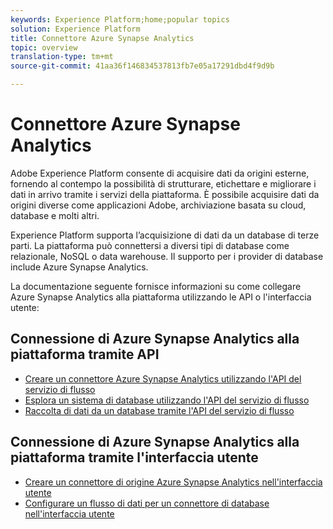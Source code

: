 ```yaml
---
keywords: Experience Platform;home;popular topics
solution: Experience Platform
title: Connettore Azure Synapse Analytics
topic: overview
translation-type: tm+mt
source-git-commit: 41aa36f146834537813fb7e05a17291dbd4f9d9b

---
```



# Connettore Azure Synapse Analytics

Adobe Experience Platform consente di acquisire dati da origini esterne, fornendo al contempo la possibilità di strutturare, etichettare e migliorare i dati in arrivo tramite i servizi della piattaforma. È possibile acquisire dati da origini diverse come applicazioni Adobe, archiviazione basata su cloud, database e molti altri.

Experience Platform supporta l’acquisizione di dati da un database di terze parti. La piattaforma può connettersi a diversi tipi di database come relazionale, NoSQL o data warehouse. Il supporto per i provider di database include Azure Synapse Analytics.

La documentazione seguente fornisce informazioni su come collegare Azure Synapse Analytics alla piattaforma utilizzando le API o l&#39;interfaccia utente:

## Connessione di Azure Synapse Analytics alla piattaforma tramite API

- [Creare un connettore Azure Synapse Analytics utilizzando l&#39;API del servizio di flusso](../../tutorials/api/create/databases/synapse-analytics.md)
- [Esplora un sistema di database utilizzando l&#39;API del servizio di flusso](../../tutorials/api/explore/database-nosql.md)
- [Raccolta di dati da un database tramite l&#39;API del servizio di flusso](../../tutorials/api/collect/database-nosql.md)

## Connessione di Azure Synapse Analytics alla piattaforma tramite l&#39;interfaccia utente

- [Creare un connettore di origine Azure Synapse Analytics nell&#39;interfaccia utente](../../tutorials/ui/create/databases/synapse-analytics.md)
- [Configurare un flusso di dati per un connettore di database nell&#39;interfaccia utente](../../tutorials/ui/dataflow/databases.md)